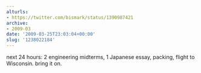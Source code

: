 ```yaml
---
alturls:
- https://twitter.com/bismark/status/1390987421
archive:
- 2009-03
date: '2009-03-25T23:03:04+00:00'
slug: '1238022184'
---
```


next 24 hours: 2 engineering midterms, 1 Japanese essay, packing, flight to Wisconsin. bring it on.

